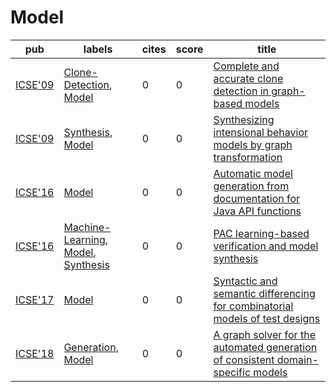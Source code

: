 # Model

|pub|labels|cites|score|title|
|---|------|-----|-----|-----|
|[ICSE'09](https://dblp.org/db/conf/icse/icse2009.html)|[Clone-Detection](Clone-Detection.md), [Model](Model.md)|0|0|[Complete and accurate clone detection in graph-based models](https://scholar.google.com/scholar?q=Complete+and+accurate+clone+detection+in+graph-based+models)|
|[ICSE'09](https://dblp.org/db/conf/icse/icse2009.html)|[Synthesis](Synthesis.md), [Model](Model.md)|0|0|[Synthesizing intensional behavior models by graph transformation](https://scholar.google.com/scholar?q=Synthesizing+intensional+behavior+models+by+graph+transformation)|
|[ICSE'16](https://dblp.org/db/conf/icse/icse2016.html)|[Model](Model.md)|0|0|[Automatic model generation from documentation for Java API functions](https://scholar.google.com/scholar?q=Automatic+model+generation+from+documentation+for+Java+API+functions)|
|[ICSE'16](https://dblp.org/db/conf/icse/icse2016.html)|[Machine-Learning](Machine-Learning.md), [Model](Model.md), [Synthesis](Synthesis.md)|0|0|[PAC learning-based verification and model synthesis](https://scholar.google.com/scholar?q=PAC+learning-based+verification+and+model+synthesis)|
|[ICSE'17](https://dblp.org/db/conf/icse/icse2017.html)|[Model](Model.md)|0|0|[Syntactic and semantic differencing for combinatorial models of test designs](https://scholar.google.com/scholar?q=Syntactic+and+semantic+differencing+for+combinatorial+models+of+test+designs)|
|[ICSE'18](https://dblp.org/db/conf/icse/icse2018.html)|[Generation](Generation.md), [Model](Model.md)|0|0|[A graph solver for the automated generation of consistent domain-specific models](https://scholar.google.com/scholar?q=A+graph+solver+for+the+automated+generation+of+consistent+domain-specific+models)|
